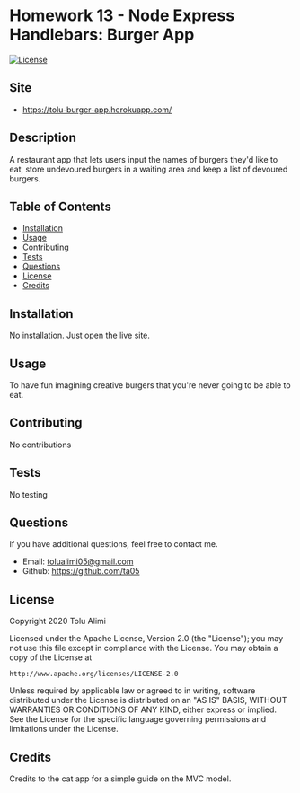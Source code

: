 #  Homework 13 - Node Express Handlebars: Burger App

[![License](https://img.shields.io/badge/license-Apache-green.svg)](https://shields.io/)

## Site

-   https://tolu-burger-app.herokuapp.com/

## Description

A restaurant app that lets users input the names of burgers they'd like to eat, store undevoured burgers in a waiting area and keep a list of devoured burgers.

## Table of Contents

-   [Installation](#installation)
-   [Usage](#usage)
-   [Contributing](#contributing)
-   [Tests](#tests)
-   [Questions](#questions)
-   [License](#license)
-   [Credits](#credits)

## Installation

No installation. Just open the live site.

## Usage

To have fun imagining creative burgers that you're never going to be able to eat.

## Contributing

No contributions

## Tests

No testing

## Questions

If you have additional questions, feel free to contact me.

-   Email: tolualimi05@gmail.com
-   Github: https://github.com/ta05

## License

Copyright 2020 Tolu Alimi

Licensed under the Apache License, Version 2.0 (the "License");
you may not use this file except in compliance with the License.
You may obtain a copy of the License at

    http://www.apache.org/licenses/LICENSE-2.0

Unless required by applicable law or agreed to in writing, software
distributed under the License is distributed on an "AS IS" BASIS,
WITHOUT WARRANTIES OR CONDITIONS OF ANY KIND, either express or implied.
See the License for the specific language governing permissions and
limitations under the License.

## Credits

Credits to the cat app for a simple guide on the MVC model.

